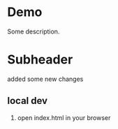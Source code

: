 # Demo

Some description.


# Subheader


added some new changes

## local dev

1. open index.html in your browser